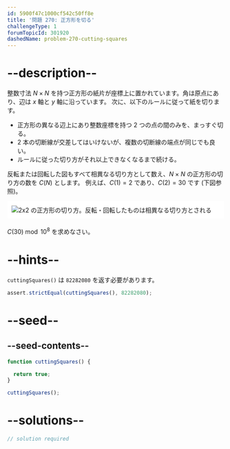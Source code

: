 ```yaml
---
id: 5900f47c1000cf542c50ff8e
title: '問題 270: 正方形を切る'
challengeType: 1
forumTopicId: 301920
dashedName: problem-270-cutting-squares
---
```


# --description--

整数寸法 $N×N$ を持つ正方形の紙片が座標上に置かれています。角は原点にあり、辺は $x$ 軸と $y$ 軸に沿っています。 次に、以下のルールに従って紙を切ります。

- 正方形の異なる辺上にあり整数座標を持つ 2 つの点の間のみを、まっすぐ切る。
- 2 本の切断線が交差してはいけないが、複数の切断線の端点が同じでも良い。
- ルールに従った切り方がそれ以上できなくなるまで続ける。

反転または回転した図もすべて相異なる切り方として数え、$N×N$ の正方形の切り方の数を $C(N)$ とします。 例えば、$C(1) = 2$ であり、$C(2) = 30$ です (下図参照)。

<img alt="2x2 の正方形の切り方。反転・回転したものは相異なる切り方とされる" src="https://cdn.freecodecamp.org/curriculum/project-euler/cutting-squares.gif" style="background-color: white; padding: 10px; display: block; margin-right: auto; margin-left: auto; margin-bottom: 1.2rem;" />

$C(30)\bmod {10}^8$ を求めなさい。

# --hints--

`cuttingSquares()` は `82282080` を返す必要があります。

```js
assert.strictEqual(cuttingSquares(), 82282080);
```

# --seed--

## --seed-contents--

```js
function cuttingSquares() {

  return true;
}

cuttingSquares();
```

# --solutions--

```js
// solution required
```
